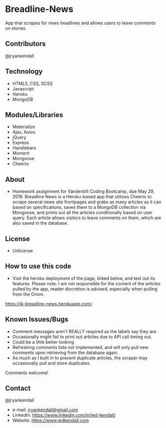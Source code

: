 # Breadline-News
App that scrapes for news headlines and allows users to leave comments on stories.

## Contributors
@jryankendall

## Technology
- HTML5, CSS, SCSS
- Javascript
- Heroku
- MongoDB

## Modules/Libraries
- Materialize
- Ajax, Axios
- jQuery
- Express
- Handlebars
- Moment
- Mongoose
- Cheerio

## About
- Homework assignment for Vanderbilt Coding Bootcamp, due May 29, 2019. Breadline News is a Heroku-based app that utilizes Cheerio to scrape several news site frontpages and grabs as many articles as it can based on specifications, saves them to a MongoDB collection via Mongoose, and prints out all the articles conditionally based on user query. Each article allows visitors to leave comments on them, which are also saved in the database.

## License
- Unlicense

## How to use this code
- Visit the heroku deployment of the page, linked below, and test out its features. Please note: I am not responsible for the content of the articles pulled by the app, reader discretion is advised, especially when pulling from the Onion.

https://jk-breadline-news.herokuapp.com/


## Known Issues/Bugs
- Comment messages aren't REALLY required as the labels say they are.
- Occasionally might fail to print out articles due to API call timing out.
- Could be a little better looking
- Refreshing comments lists not implemented, and will only pull new comments upon retrieving from the database again.
- As much as I built in to prevent duplicate articles, the scraper may occasionally pull and store duplicates.

Comments welcome!
  
## Contact

@jryankendall
- e-mail: jryankendall@gmail.com
- LinkedIn: https://www.linkedin.com/in/jed-kendall/
- Website: https://www.jedkendall.com
